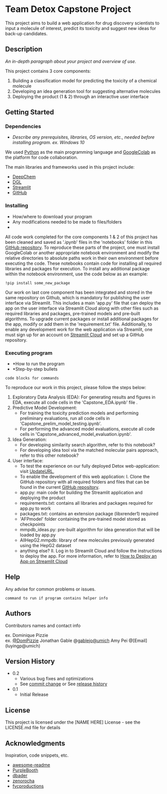 # Team Detox Capstone Project 

This project aims to build a web application for drug discovery scientists to input a molecule of interest, predict its toxicity and suggest new ideas for back-up candidates. 

## Description
*An in-depth paragraph about your project and overview of use.*

This project contains 3 core components:
1. Building a classification model for predicting the toxicity of a chemical molecule
2. Developing an idea generation tool for suggesting alternative molecules
3. Deploying the product (1 & 2) through an interactive user interface 

## Getting Started

### Dependencies
* *Describe any prerequisites, libraries, OS version, etc., needed before installing program. ex. Windows 10*

We used [Python]( https://www.python.org/) as the main programming language and [GoogleColab](https://colab.research.google.com/) as the platform for code collaboration.

The main libraries and frameworks used in this project include:
* [DeepChem](https://deepchem.io/)
* [DGL](https://www.dgl.ai/)
* [Streamlit](https://streamlit.io/)
* [GitHub](https://github.com/)

### Installing

* How/where to download your program
* Any modifications needed to be made to files/folders
* 
All code work completed for the core components 1 & 2 of this project has been cleaned and saved as '.ipynb' files in the 'notebooks' folder in this [GitHub repository](https://github.com/luyingamypei/capstone_ui). To reproduce these parts of the project, one must install GoogleColab or another appropriate notebook environment and modify the relative directories to absolute paths work in their own environment before executing the code. These notebooks contain code for installing all required libraries and packages for execution. To install any additional package within the notebook environment, use the code below as an example: 
```
!pip install some_new_package
```

Our work on last core component has been integrated and stored in the same repository on Github, which is mandatory for publishing the user interface via Streamlit. This includes a main 'app.py' file that can deploy the app on the user interface via Streamlit Cloud along with other files such as required libraries and packages, pre-trained models and pre-built algorithms. To upgrade current packages or install additional packages for the app, modify or add them in the 'requirement.txt' file. Additionally, to enable any development work for the web application via Streamlit, one must sign up for an account on [Streamlit Cloud](https://streamlit.io/cloud) and set up a GitHub repository.


### Executing program

* *How to run the program
* *Step-by-step bullets
```
code blocks for commands
```

To reproduce our work in this project, please follow the steps below:
1. Exploratory Data Analysis (EDA): 
   For generating results and figures in EDA, execute all code cells in the 'Capstone_EDA.ipynb' file .
2. Predictive Model Development:
   * For training the toxicity prediction models and performing preliminary evaluations, run all code cells in 'Capstone_prelim_model_testing.ipynb'.
   * For performing the advanced model evaluations, execute all code cells in 'Capstone_advanced_model_evaluation.ipynb'.
3. Idea Generation:
   * For developing similarity search algorithm, refer to this notebook?
   * For developing idea tool via the matched molecular pairs approach, refer to this other notebook?  
4. User interface:
   * To test the experience on our fully deployed Detox web-application: visit [UpdateURL](https://luyingamypei-capstone-ui-app-amgnts.streamlit.app/), 
   * To enable the development of this web application:
    I. Clone the GitHub repository with all required folders and files that can be found in the current [GitHub repository](https://github.com/luyingamypei/capstone_ui).  
    * app.py: main code for building the Streamlit application and deploying the product  
    * requirements.txt: contains all libraries and packages required for app.py to work
    * packages.txt: contains an extension package (libxrender1) required
    * 'AFPmodel' folder containing the pre-trained model stored as checkpoints 
    * mmpdb_ideas.py: pre-built algorithm for idea generation that will be loaded by app.py
    * AllHepG2.mmpdb: library of new molecules previously generated using the HepG2 dataset
    * anything else?
    II. Log in to Streamlit Cloud and follow the instructions to deploy the app.
         For more information, refer to [How to Deploy an App on Streamlit Cloud](https://docs.streamlit.io/streamlit-community-cloud/get-started/deploy-an-app)

## Help

Any advise for common problems or issues.
```
command to run if program contains helper info
```

## Authors

Contributors names and contact info

ex. Dominique Pizzie  
ex. [@DomPizzie](https://twitter.com/dompizzie)
Jonathan Gable @[gablejo@umich]()
Amy Pei @[Email] (luyingp@umich)

## Version History

* 0.2
    * Various bug fixes and optimizations
    * See [commit change]() or See [release history]()
* 0.1
    * Initial Release

## License

This project is licensed under the [NAME HERE] License - see the LICENSE.md file for details

## Acknowledgments

Inspiration, code snippets, etc.
* [awesome-readme](https://github.com/matiassingers/awesome-readme)
* [PurpleBooth](https://gist.github.com/PurpleBooth/109311bb0361f32d87a2)
* [dbader](https://github.com/dbader/readme-template)
* [zenorocha](https://gist.github.com/zenorocha/4526327)
* [fvcproductions](https://gist.github.com/fvcproductions/1bfc2d4aecb01a834b46)

